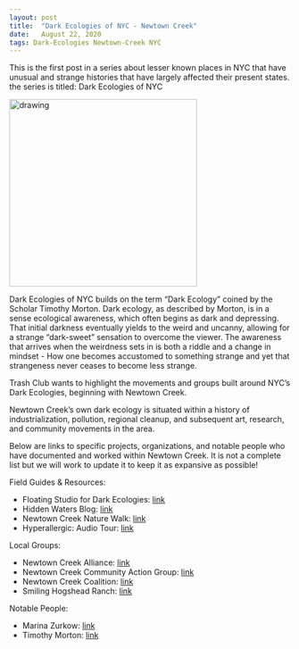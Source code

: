 ```yaml
---
layout: post
title:  "Dark Ecologies of NYC - Newtown Creek"
date:   August 22, 2020
tags: Dark-Ecologies Newtown-Creek NYC
---
```




This is the first post in a series about lesser known places in NYC that have unusual and strange histories that
have largely affected their present states. the series is titled: Dark Ecologies of NYC

<img src="../assets/blog_img/newtown_creek.jpg" alt="drawing" width="336"/>

Dark Ecologies of NYC builds on the term “Dark Ecology” coined by the Scholar Timothy Morton. Dark ecology, as described by Morton, is in a sense ecological awareness, which often begins as dark and depressing. That initial darkness eventually yields to the weird and uncanny, allowing for a strange “dark-sweet” sensation to overcome the viewer. The awareness that arrives when the weirdness sets in is both a riddle and a change in mindset - How one becomes accustomed to something strange and yet that strangeness never ceases to become less strange.

Trash Club wants to highlight the movements and groups built around NYC’s Dark Ecologies, beginning with Newtown Creek.

Newtown Creek’s own dark ecology is situated within a history of industrialization, pollution, regional cleanup, and subsequent art, research, and community movements in the area.


Below are links to specific projects, organizations, and notable people who have documented and worked within Newtown Creek. It is not a complete list but we will work to update it to keep it as expansive as possible!


Field Guides & Resources:
+ Floating Studio for Dark Ecologies: [link](http://newtowncreekfieldguide.com/)
+ Hidden Waters Blog: [link](https://hiddenwatersblog.wordpress.com/tag/mussel-island/)
+ Newtown Creek Nature Walk: [link](https://www1.nyc.gov/site/dep/environment/newtown-creek-nature-walk.page)
+ Hyperallergic: Audio Tour: [link](https://hyperallergic.com/385283/an-audio-tour-dredges-up-dark-ecologies-of-nycs-polluted-waterways/)

Local Groups:
+ Newtown Creek Alliance: [link](http://www.newtowncreekalliance.org/)
+ Newtown Creek Community Action Group: [link](https://newtowncreekcag.org/about-the-cag/)
+ Newtown Creek Coalition: [link](http://newtowncreekcoalition.org/)
+ Smiling Hogshead Ranch: [link](http://www.smilinghogsheadranch.org/)


Notable People:
+ Marina Zurkow: [link](http://o-matic.com/fsde/newtown1.html)
+ Timothy Morton: [link](http://www.changingweathers.net/en/episodes/48/what-is-dark-ecology)
